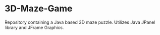 # 3D-Maze-Game
Repository containing a Java based 3D maze puzzle. Utilizes Java JPanel library and JFrame Graphics.
